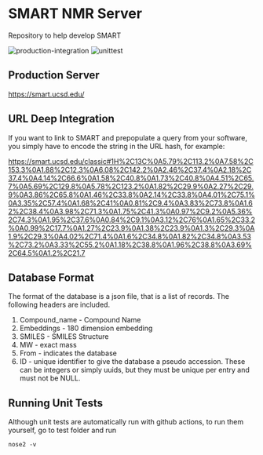 # SMART NMR Server

Repository to help develop SMART 

![production-integration](https://github.com/mwang87/SMART_NMR/workflows/production-integration/badge.svg)
![unittest](https://github.com/mwang87/SMART_NMR/workflows/unittest/badge.svg)


## Production Server 

https://smart.ucsd.edu/

## URL Deep Integration

If you want to link to SMART and prepopulate a query from your software, you simply have to encode the string in the URL hash, for example:

https://smart.ucsd.edu/classic#1H%2C13C%0A5.79%2C113.2%0A7.58%2C153.3%0A1.88%2C12.3%0A6.08%2C142.2%0A2.46%2C37.4%0A2.18%2C37.4%0A4.14%2C66.6%0A1.58%2C40.8%0A1.73%2C40.8%0A4.51%2C65.7%0A5.69%2C129.8%0A5.78%2C123.2%0A1.82%2C29.9%0A2.27%2C29.9%0A3.86%2C65.8%0A1.46%2C33.8%0A2.14%2C33.8%0A4.01%2C75.1%0A3.35%2C57.4%0A1.68%2C41%0A0.81%2C9.4%0A3.83%2C73.8%0A1.62%2C38.4%0A3.98%2C71.3%0A1.75%2C41.3%0A0.97%2C9.2%0A5.36%2C74.3%0A1.95%2C37.6%0A0.84%2C9.1%0A3.12%2C76%0A1.65%2C33.2%0A0.99%2C17.7%0A1.27%2C23.9%0A1.38%2C23.9%0A1.3%2C29.3%0A1.9%2C29.3%0A4.02%2C71.4%0A1.6%2C34.8%0A1.82%2C34.8%0A3.53%2C73.2%0A3.33%2C55.2%0A1.18%2C38.8%0A1.96%2C38.8%0A3.69%2C64.5%0A1.2%2C21.7

## Database Format

The format of the database is a json file, that is a list of records. The following headers are included. 

1. Compound_name - Compound Name
1. Embeddings - 180 dimension embedding
1. SMILES - SMILES Structure
1. MW - exact mass
1. From - indicates the database
1. ID - unique identifier to give the database a pseudo accession. These can be integers or simply uuids, but they must be unique per entry and must not be NULL. 

## Running Unit Tests

Although unit tests are automatically run with github actions, to run them yourself, go to test folder and run

```
nose2 -v
```
